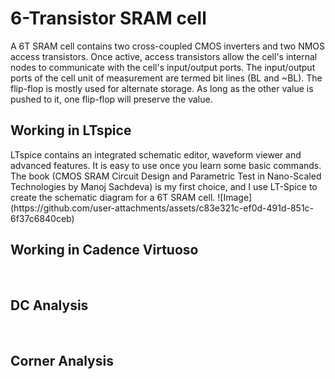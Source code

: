 # 6-Transistor SRAM cell
A 6T SRAM cell contains two cross-coupled CMOS inverters and two NMOS access transistors. 
Once active, access transistors allow the cell's internal nodes to communicate with the cell's input/output ports. 
The input/output ports of the cell unit of measurement are termed bit lines (BL and ~BL).
The flip-flop is mostly used for alternate 
storage. As long as the other value is pushed to it, one flip-flop will 
preserve the value.
<H2> Working in LTspice </H2>
LTspice contains an integrated schematic editor, waveform viewer and advanced features. It is easy to use once you learn some basic commands.
The book (CMOS SRAM Circuit Design and Parametric Test in Nano-Scaled Technologies by Manoj Sachdeva) is my first choice, and I use LT-Spice to create the schematic diagram for a 6T SRAM cell.
![Image](https://github.com/user-attachments/assets/c83e321c-ef0d-491d-851c-6f37c6840ceb)
<br>
<H2> Working in Cadence Virtuoso </H2>
<br>
<H2> DC Analysis </H2>
<br>
<H2> Corner Analysis </H2>
<br>
